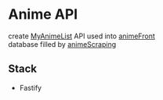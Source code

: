 # Anime API

create [MyAnimeList](https://myanimelist.net/) API used into [animeFront](https://github.com/yatoogamii/animeFront)  
database filled by [animeScraping](https://github.com/yatoogamii/animeScraping)

## Stack

- Fastify
